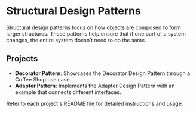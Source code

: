 # Structural Design Patterns

Structural design patterns focus on how objects are composed to form larger structures. These patterns help ensure that if one part of a system changes, the entire system doesn’t need to do the same.

## Projects

- **Decorator Pattern**: Showcases the Decorator Design Pattern through a Coffee Shop use case.
- **Adapter Pattern**: Implements the Adapter Design Pattern with an example that connects different interfaces.

Refer to each project's README file for detailed instructions and usage.
